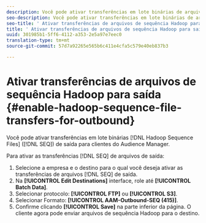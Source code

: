 ```yaml
---
description: Você pode ativar transferências em lote binárias de arquivos de sequência do Hadoop (SEQ) para clientes do Audience Manager.
seo-description: Você pode ativar transferências em lote binárias de arquivos de sequência do Hadoop (SEQ) para clientes do Audience Manager.
seo-title: ' Ativar transferências de arquivos de sequência Hadoop para saída'
title: ' Ativar transferências de arquivos de sequência Hadoop para saída'
uuid: 301985b1-5ff6-4112-a353-2e5a97e7eec0
translation-type: tm+mt
source-git-commit: 57d7a92265e565b6c411e4cfa5c579e40eb837b3

---
```



# Ativar transferências de arquivos de sequência Hadoop para saída {#enable-hadoop-sequence-file-transfers-for-outbound}

Você pode ativar transferências em lote binárias [!DNL Hadoop Sequence Files] ([!DNL SEQ]) de saída para clientes do Audience Manager.

<!-- REMOVED FROM PUBLIC DOCS: The advantages of using [!DNL Hadoop SEQ] files are listed in the [public documentation](https://marketing.adobe.com/resources/help/en_US/aam/outbound-seq-files.html). -->

Para ativar as transferências [!DNL SEQ] de arquivos de saída:

1. Selecione a empresa e o destino para o qual você deseja ativar as transferências de arquivos [!DNL SEQ] de saída.
1. Na **[!UICONTROL Edit Destinations]** interface, role até **[!UICONTROL Batch Data]**.
1. Selecionar protocolo: **[!UICONTROL FTP]** ou **[!UICONTROL S3]**.
1. Selecionar Formato: **[!UICONTROL AAM-Outbound-SEQ (415)]**.
1. Confirme clicando **[!UICONTROL Save]** na parte inferior da página. O cliente agora pode enviar arquivos de sequência Hadoop para o destino.